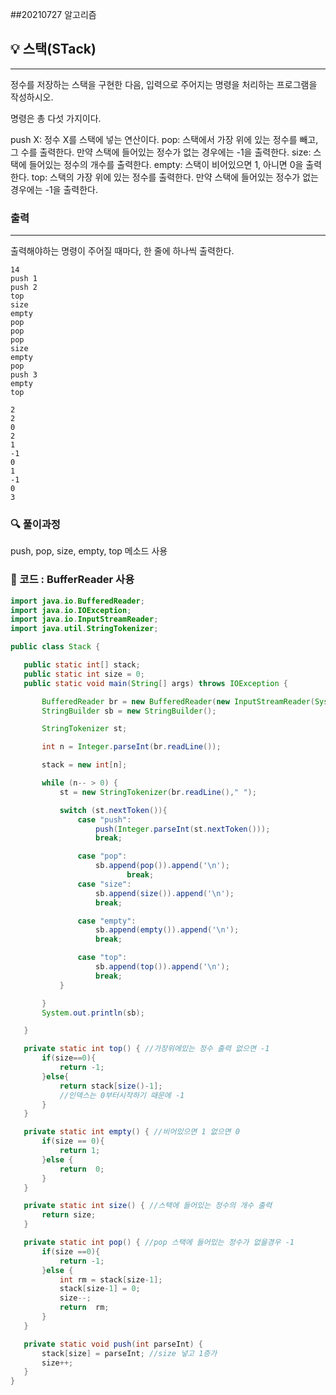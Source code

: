 ##20210727 알고리즘

## 💡 스택(STack)
---
정수를 저장하는 스택을 구현한 다음, 입력으로 주어지는 명령을 처리하는 프로그램을 작성하시오.

명령은 총 다섯 가지이다.

push X: 정수 X를 스택에 넣는 연산이다.
pop: 스택에서 가장 위에 있는 정수를 빼고, 그 수를 출력한다. 만약 스택에 들어있는 정수가 없는 경우에는 -1을 출력한다.
size: 스택에 들어있는 정수의 개수를 출력한다.
empty: 스택이 비어있으면 1, 아니면 0을 출력한다.
top: 스택의 가장 위에 있는 정수를 출력한다. 만약 스택에 들어있는 정수가 없는 경우에는 -1을 출력한다.
### 출력
---
출력해야하는 명령이 주어질 때마다, 한 줄에 하나씩 출력한다.
```
14
push 1
push 2
top
size
empty
pop
pop
pop
size
empty
pop
push 3
empty
top
```
```
2
2
0
2
1
-1
0
1
-1
0
3
```
### 🔍 풀이과정
 push, pop, size, empty, top 메소드 사용



 ###  👻 코드 : BufferReader 사용

 ```java
import java.io.BufferedReader;
import java.io.IOException;
import java.io.InputStreamReader;
import java.util.StringTokenizer;

public class Stack {

    public static int[] stack;
    public static int size = 0;
    public static void main(String[] args) throws IOException {

        BufferedReader br = new BufferedReader(new InputStreamReader(System.in));
        StringBuilder sb = new StringBuilder();

        StringTokenizer st;

        int n = Integer.parseInt(br.readLine());

        stack = new int[n];

        while (n-- > 0) {
            st = new StringTokenizer(br.readLine()," ");

            switch (st.nextToken()){
                case "push":
                    push(Integer.parseInt(st.nextToken()));
                    break;

                case "pop":
                    sb.append(pop()).append('\n');
                           break;
                case "size":
                    sb.append(size()).append('\n');
                    break;

                case "empty":
                    sb.append(empty()).append('\n');
                    break;

                case "top":
                    sb.append(top()).append('\n');
                    break;
            }

        }
        System.out.println(sb);

    }

    private static int top() { //가장위에있는 정수 출력 없으면 -1
        if(size==0){
            return -1;
        }else{
            return stack[size()-1];
            //인덱스는 0부터시작하기 때문에 -1
        }
    }

    private static int empty() { //비어있으면 1 없으면 0
        if(size == 0){
            return 1;
        }else {
            return  0;
        }
    }

    private static int size() { //스택에 들어있는 정수의 개수 출력
        return size;
    }

    private static int pop() { //pop 스택에 들어있는 정수가 없을경우 -1 
        if(size ==0){
            return -1;
        }else {
            int rm = stack[size-1];
            stack[size-1] = 0;
            size--;
            return  rm;
        }
    }

    private static void push(int parseInt) {
        stack[size] = parseInt; //size 넣고 1증가
        size++;
    }
}


 ```

